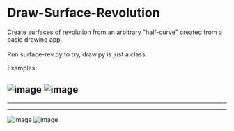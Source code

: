 # Draw-Surface-Revolution
Create surfaces of revolution from an arbitrary "half-curve" created from a basic drawing app. <br/><br/>
Run surface-rev.py to try, draw.py is just a class.

Examples: 

![image](https://github.com/vivek-ramadhar/Draw-Surface-Revolution/assets/47376625/a4dc84c9-5f42-4ab2-976f-d0f15291f068)
![image](https://github.com/vivek-ramadhar/Draw-Surface-Revolution/assets/47376625/1a138723-c856-4b13-984e-0d81fa1c1985)
---
---
---
![image](https://github.com/vivek-ramadhar/Draw-Surface-Revolution/assets/47376625/6652fdf5-97a7-4861-895b-c2dbece4d4cc)
![image](https://github.com/vivek-ramadhar/Draw-Surface-Revolution/assets/47376625/a835cfd4-a7ed-4cf4-a657-3cb26c680ca5)
